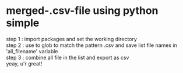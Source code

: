 # merged-.csv-file using python simple 
step 1 : import packages and set the working directory<br>
step 2 : use to glob to match the pattern .csv and save list file names in 'all_filename' variable<br>
step 3 : combine all file in the list and export as csv<br>
yeay, u'r great!

